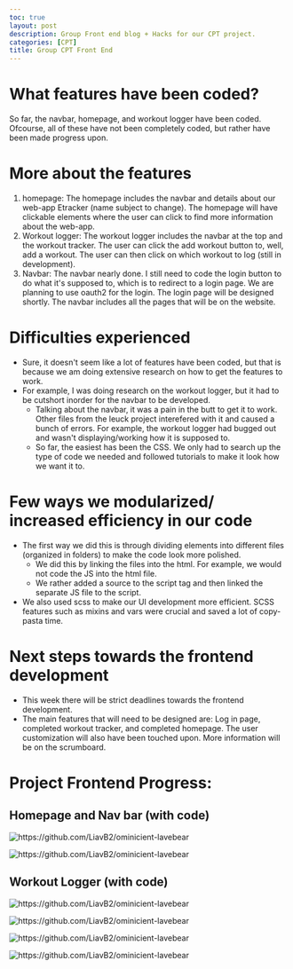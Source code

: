 ```yaml
---
toc: true
layout: post
description: Group Front end blog + Hacks for our CPT project.
categories: [CPT]
title: Group CPT Front End
---
```


# What features have been coded? 
So far, the navbar, homepage, and workout logger have been coded. Ofcourse, all of these have not been completely coded, but rather have been made progress upon. 

# More about the features
1. homepage: The homepage includes the navbar and details about our web-app Etracker (name subject to change). The homepage will have clickable elements where the user can click to find more information about the web-app. 
2. Workout logger: The workout logger includes the navbar at the top and the workout tracker. The user can click the add workout button to, well, add a workout. The user can then click on which workout to log (still in development).
3. Navbar: The navbar nearly done. I still need to code the login button to do what it's supposed to, which is to redirect to a login page. We are planning to use oauth2 for the login. The login page will be designed shortly. The navbar includes all the pages that will be on the website. 


# Difficulties experienced
- Sure, it doesn't seem like a lot of features have been coded, but that is because we am doing extensive research on how to get the features to work. 
- For example, I was doing research on the workout logger, but it had to be cutshort inorder for the navbar to be developed.
    - Talking about the navbar, it was a pain in the butt to get it to work. Other files from the leuck project interefered with it and caused a bunch of errors. For example, the workout logger had bugged out and wasn't displaying/working how it is supposed to. 
    - So far, the easiest has been the CSS. We only had to search up the type of code we needed and followed tutorials to make it look how we want it to. 

# Few ways we modularized/ increased efficiency in our code
- The first way we did this is through dividing elements into different files (organized in folders) to make the code look more polished. 
    - We did this by linking the files into the html. For example, we would not code the JS into the html file. 
    - We rather added a source to the script tag and then linked the separate JS file to the script. 
- We also used scss to make our UI development more efficient. SCSS features such as mixins and vars were crucial and saved a lot of copy-pasta time. 

# Next steps towards the frontend development
- This week there will be strict deadlines towards the frontend development. 
- The main features that will need to be designed are: Log in page, completed workout tracker, and completed homepage. The user customization will also have been touched upon. More information will be on the scrumboard. 

# Project Frontend Progress:

## Homepage and Nav bar (with code)

![]({{site.baseurl}}/images/cpt1.png "https://github.com/LiavB2/ominicient-lavebear") 

![]({{site.baseurl}}/images/cpt2.png "https://github.com/LiavB2/ominicient-lavebear") 

## Workout Logger (with code)

![]({{site.baseurl}}/images/cpt3.png "https://github.com/LiavB2/ominicient-lavebear") 

![]({{site.baseurl}}/images/cpt4.png "https://github.com/LiavB2/ominicient-lavebear") 

![]({{site.baseurl}}/images/cpt5.png "https://github.com/LiavB2/ominicient-lavebear") 

![]({{site.baseurl}}/images/cpt6.png "https://github.com/LiavB2/ominicient-lavebear") 